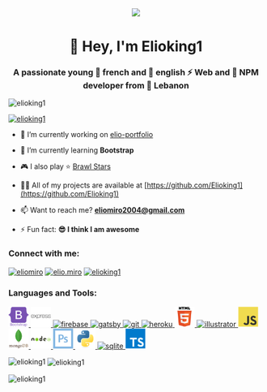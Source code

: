 <!--- [](https://i.imgur.com/tjx4vMz.jpg) -->
<div align="center"><a href="https://github.com/Elioking1"><img src="https://github.com/Elioking1.png?size=200"></a></div>
<h1 align="center">👋 Hey, I'm <strong>Elioking1</strong></h1>
<h3 align="center">A passionate young 🗼 french and 🗽 english ⚡ Web and 🌃 NPM developer from 🌲 Lebanon</h3>

<p align="left"> <img src="https://komarev.com/ghpvc/?username=elioking1&label=Profile%20views&color=0e75b6&style=flat" alt="elioking1" /> </p>

<p align="left"> <a href="https://github.com/ryo-ma/github-profile-trophy"><img src="https://github-profile-trophy.vercel.app/?username=Elioking1&theme=dracula&count_private=true" alt="elioking1" /></a> </p>

- 🔭 I’m currently working on [elio-portfolio](https://github.com/Elioking1/elio-portfolio)

- 🌱 I’m currently learning **Bootstrap**

- 🎮 I also play ⭐ [Brawl Stars](https://supercell.com/en/games/brawlstars/)

- 👨‍💻 All of my projects are available at [https://github.com/Elioking1](https://github.com/Elioking1)

- 📫 Want to reach me? **eliomiro2004@gmail.com**

- ⚡ Fun fact: **😎 I think I am awesome**

<h3 align="left">Connect with me:</h3>
<p align="left">
<a href="https://fb.com/eliomiro" target="blank"><img align="center" src="https://raw.githubusercontent.com/rahuldkjain/github-profile-readme-generator/master/src/images/icons/Social/facebook.svg" alt="eliomiro" height="30" width="40" /></a>
<a href="https://instagram.com/elio.miro" target="blank"><img align="center" src="https://raw.githubusercontent.com/rahuldkjain/github-profile-readme-generator/master/src/images/icons/Social/instagram.svg" alt="elio.miro" height="30" width="40" /></a>
<a href="https://www.youtube.com/c/elioking1" target="blank"><img align="center" src="https://raw.githubusercontent.com/rahuldkjain/github-profile-readme-generator/master/src/images/icons/Social/youtube.svg" alt="elioking1" height="30" width="40" /></a>
</p>

<h3 align="left">Languages and Tools:</h3>
<p align="left"> <a href="https://getbootstrap.com" target="_blank" rel="noreferrer"> <img src="https://raw.githubusercontent.com/devicons/devicon/master/icons/bootstrap/bootstrap-plain-wordmark.svg" alt="bootstrap" width="40" height="40"/> </a> <a href="https://expressjs.com" target="_blank" rel="noreferrer"> <img src="https://raw.githubusercontent.com/devicons/devicon/master/icons/express/express-original-wordmark.svg" alt="express" width="40" height="40"/> </a> <a href="https://firebase.google.com/" target="_blank" rel="noreferrer"> <img src="https://www.vectorlogo.zone/logos/firebase/firebase-icon.svg" alt="firebase" width="40" height="40"/> </a> <a href="https://www.gatsbyjs.com/" target="_blank" rel="noreferrer"> <img src="https://www.vectorlogo.zone/logos/gatsbyjs/gatsbyjs-icon.svg" alt="gatsby" width="40" height="40"/> </a> <a href="https://git-scm.com/" target="_blank" rel="noreferrer"> <img src="https://www.vectorlogo.zone/logos/git-scm/git-scm-icon.svg" alt="git" width="40" height="40"/> </a> <a href="https://heroku.com" target="_blank" rel="noreferrer"> <img src="https://www.vectorlogo.zone/logos/heroku/heroku-icon.svg" alt="heroku" width="40" height="40"/> </a> <a href="https://www.w3.org/html/" target="_blank" rel="noreferrer"> <img src="https://raw.githubusercontent.com/devicons/devicon/master/icons/html5/html5-original-wordmark.svg" alt="html5" width="40" height="40"/> </a> <a href="https://www.adobe.com/in/products/illustrator.html" target="_blank" rel="noreferrer"> <img src="https://www.vectorlogo.zone/logos/adobe_illustrator/adobe_illustrator-icon.svg" alt="illustrator" width="40" height="40"/> </a> <a href="https://developer.mozilla.org/en-US/docs/Web/JavaScript" target="_blank" rel="noreferrer"> <img src="https://raw.githubusercontent.com/devicons/devicon/master/icons/javascript/javascript-original.svg" alt="javascript" width="40" height="40"/> </a> <a href="https://www.mongodb.com/" target="_blank" rel="noreferrer"> <img src="https://raw.githubusercontent.com/devicons/devicon/master/icons/mongodb/mongodb-original-wordmark.svg" alt="mongodb" width="40" height="40"/> </a> <a href="https://nodejs.org" target="_blank" rel="noreferrer"> <img src="https://raw.githubusercontent.com/devicons/devicon/master/icons/nodejs/nodejs-original-wordmark.svg" alt="nodejs" width="40" height="40"/> </a> <a href="https://www.photoshop.com/en" target="_blank" rel="noreferrer"> <img src="https://raw.githubusercontent.com/devicons/devicon/master/icons/photoshop/photoshop-line.svg" alt="photoshop" width="40" height="40"/> </a> <a href="https://www.python.org" target="_blank" rel="noreferrer"> <img src="https://raw.githubusercontent.com/devicons/devicon/master/icons/python/python-original.svg" alt="python" width="40" height="40"/> </a> <a href="https://www.sqlite.org/" target="_blank" rel="noreferrer"> <img src="https://www.vectorlogo.zone/logos/sqlite/sqlite-icon.svg" alt="sqlite" width="40" height="40"/> </a> <a href="https://www.typescriptlang.org/" target="_blank" rel="noreferrer"> <img src="https://raw.githubusercontent.com/devicons/devicon/master/icons/typescript/typescript-original.svg" alt="typescript" width="40" height="40"/> </a> </p>

<p><img align="left" src="https://github-readme-stats.vercel.app/api/top-langs/?username=Elioking1&layout=compact&theme=algolia" alt="elioking1" /></p>

<p>&nbsp;<img align="center" src="https://github-readme-stats.vercel.app/api?username=elioking1&show_icons=true&locale=en&theme=algolia" alt="elioking1" /></p>

<p><img align="center" src="https://github-readme-streak-stats.herokuapp.com/?user=elioking1&theme=algolia" alt="elioking1" /></p>
